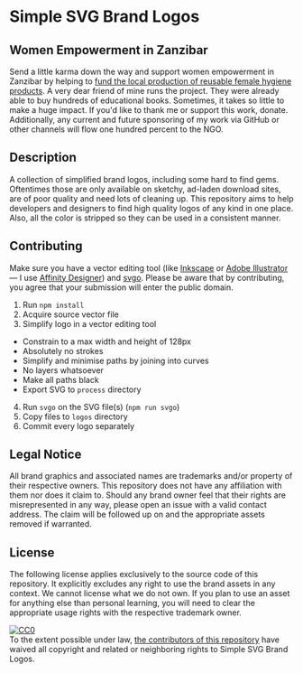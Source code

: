# Simple SVG Brand Logos

## Women Empowerment in Zanzibar

Send a little karma down the way and support women empowerment in Zanzibar by
helping to [fund the local production of reusable female hygiene
products](https://www.gofundme.com/f/women-empowerment-in-zanzibar). A very
dear friend of mine runs the project. They were already able to buy hundreds of
educational books. Sometimes, it takes so little to make a huge impact. If
you'd like to thank me or support this work, donate. Additionally, any current
and future sponsoring of my work via GitHub or other channels will flow one
hundred percent to the NGO.

## Description

A collection of simplified brand logos, including some hard to find gems. 
Oftentimes those are only available on sketchy, ad-laden download sites, are of 
poor quality and need lots of cleaning up. This repository aims to help 
developers and designers to find high quality logos of any kind in one place. 
Also, all the color is stripped so they can be used in a consistent manner.

## Contributing

Make sure you have a vector editing tool (like 
[Inkscape](https://inkscape.org/) or [Adobe 
Illustrator](https://www.adobe.com/products/illustrator/) — I use [Affinity 
Designer](https://affinity.serif.com/designer/)) and 
[svgo](https://github.com/svg/svgo). Please be aware that by contributing, you 
agree that your submission will enter the public domain.

1. Run `npm install`
2. Acquire source vector file
3. Simplify logo in a vector editing tool
  - Constrain to a max width and height of 128px
  - Absolutely no strokes
  - Simplify and minimise paths by joining into curves
  - No layers whatsoever
  - Make all paths black
  - Export SVG to `process` directory
4. Run `svgo` on the SVG file(s) (`npm run svgo`)
5. Copy files to `logos` directory
6. Commit every logo separately

## Legal Notice

All brand graphics and associated names are trademarks and/or property of their 
respective owners. This repository does not have any affiliation with them nor 
does it claim to. Should any brand owner feel that their rights are 
misrepresented in any way, please open an issue with a valid contact address. 
The claim will be followed up on and the appropriate assets removed if 
warranted.

## License

The following license applies exclusively to the source code of this 
repository. It explicitly excludes any right to use the brand assets in any 
context. We cannot license what we do not own. If you plan to use an asset for 
anything else than personal learning, you will need to clear the appropriate 
usage rights with the respective trademark owner.

<p xmlns:dct="http://purl.org/dc/terms/" xmlns:vcard="http://www.w3.org/2001/vcard-rdf/3.0#">
  <a rel="license"
     href="http://creativecommons.org/publicdomain/zero/1.0/">
    <img src="http://i.creativecommons.org/p/zero/1.0/88x31.png" style="border-style: none;" alt="CC0" />
  </a>
  <br />
  To the extent possible under law,
  <a rel="dct:publisher"
     href="https://github.com/herrbischoff/simple-svg-brand-logos/graphs/contributors">
    <span property="dct:title">the contributors of this repository</span></a>
  have waived all copyright and related or neighboring rights to
  <span property="dct:title">Simple SVG Brand Logos</span>.
</p>
